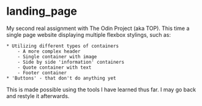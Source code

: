 
# landing_page

My second real assignment with The Odin Project (aka TOP).  This time a single page website displaying multiple flexbox stylings, such as:
	
	* Utilizing different types of containers
		- A more complex header
		- Single container with image
		- Side by side 'information' containers
		- Quote container with text
		- Footer container
	* 'Buttons' - that don't do anything yet

This is made possible using the tools I have learned thus far.  I may go back and restyle it afterwards.





	
